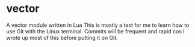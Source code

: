 # vector
A vector module written in Lua
This is mostly a test for me to learn how to use Git with the Linux terminal. Commits will be frequent and rapid cos I wrote up most of this before putting it on Git.
